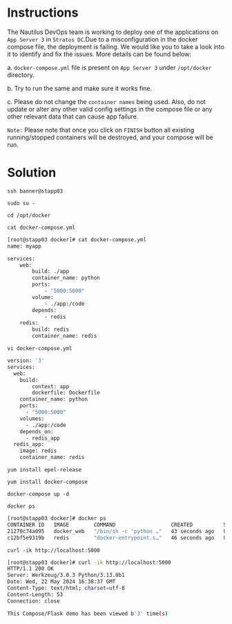 # Instructions

The Nautilus DevOps team is working to deploy one of the applications on `App Server 3` in `Stratos DC`.Due to a misconfiguration in the docker compose file, the deployment is failing. We would like you to take a look into it to identify and fix the issues. More details can be found below:

a. `docker-compose.yml` file is present on `App Server 3` under `/opt/docker` directory.

b. Try to run the same and make sure it works fine.

c. Please do not change the `container names` being used. Also, do not update or alter any other valid config settings in the compose file or any other relevant data that can cause app failure.

`Note:` Please note that once you click on `FINISH` button all existing running/stopped containers will be destroyed, and your compose will be run.

# Solution

`ssh banner@stapp03`

`sudo su -`

`cd /opt/docker`

`cat docker-compose.yml`

```bash
[root@stapp03 docker]# cat docker-compose.yml 
name: myapp

services:
    web:
        build: ./app
        container_name: python
        ports:
            - "5000:5000"
        volume:
            - ./app:/code
        depends:
            - redis
    redis:
        build: redis
        container_name: redis
```

`vi docker-compose.yml`

```bash
version: '3'
services:
  web:
    build:
        context: app
        dockerfile: Dockerfile
    container_name: python
    ports:
      - "5000:5000"
    volumes:
      - ./app:/code
    depends_on:
      - redis_app
  redis_app:
    image: redis
    container_name: redis
```

`yum install epel-release`

`yum install docker-compose`

`docker-compose up -d`

`docker ps`

```bash
[root@stapp03 docker]# docker ps
CONTAINER ID   IMAGE        COMMAND                  CREATED          STATUS          PORTS                    NAMES
21270c74a095   docker_web   "/bin/sh -c 'python …"   43 seconds ago   Up 39 seconds   0.0.0.0:5000->5000/tcp   python
c12bf5e9319b   redis        "docker-entrypoint.s…"   46 seconds ago   Up 43 seconds   6379/tcp                 redis
```

`curl -ik http://localhost:5000`

```bash
[root@stapp03 docker]# curl -ik http://localhost:5000
HTTP/1.1 200 OK
Server: Werkzeug/3.0.3 Python/3.13.0b1
Date: Wed, 22 May 2024 16:38:37 GMT
Content-Type: text/html; charset=utf-8
Content-Length: 53
Connection: close

This Compose/Flask demo has been viewed b'3' time(s)
```
